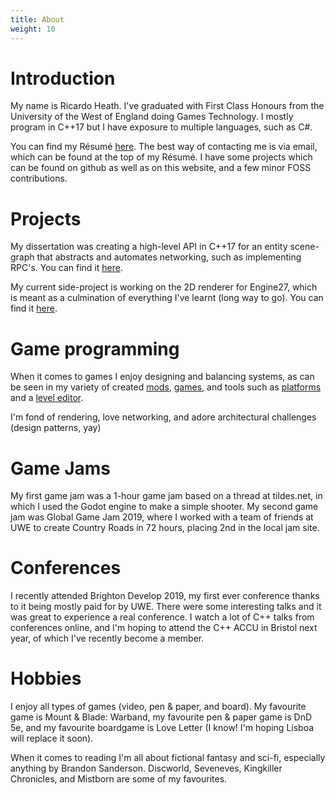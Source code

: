```yaml
---
title: About
weight: 10
---
```


# Introduction
My name is Ricardo Heath. I've graduated with First Class Honours from the University of the West of England doing Games Technology. I mostly program in C++17 but I have exposure to multiple languages, such as C#.

You can find my Résumé [here](
https://drive.google.com/open?id=1ivFccs5jylJk1owtL1JpQ6qnXj-RWwnh). The best way of contacting me is via email, which can be found at the top of my Résumé. I have some projects which can be found on github as well as on this website, and a few minor FOSS contributions.

# Projects

My dissertation was creating a high-level API in C++17 for an entity scene-graph that abstracts and automates networking, such as implementing RPC's. You can find it [here](../projects/enkinet/).

My current side-project is working on the 2D renderer for Engine27, which is meant as a culmination of everything I've learnt (long way to go). You can find it [here](../projects/engine27/).

# Game programming
When it comes to games I enjoy designing and balancing systems, as can be seen in my variety of created [mods](../mods/), [games](../games/), and tools such as [platforms](../projects/platform-system/) and a [level editor](../projects/level-editor/).

I'm fond of rendering, love networking, and adore architectural challenges (design patterns, yay)

# Game Jams

My first game jam was a 1-hour game jam based on a thread at tildes.net, in which I used the Godot engine to make a simple shooter. My second game jam was Global Game Jam 2019, where I worked with a team of friends at UWE to create Country Roads in 72 hours, placing 2nd in the local jam site.

# Conferences

I recently attended Brighton Develop 2019, my first ever conference thanks to it being mostly paid for by UWE. There were some interesting talks and it was great to experience a real conference.
I watch a lot of C++ talks from conferences online, and I'm hoping to attend the C++ ACCU in Bristol next year, of which I've recently become a member.

# Hobbies
I enjoy all types of games (video, pen & paper, and board). My favourite game is Mount & Blade: Warband, my favourite pen & paper game is DnD 5e, and my favourite boardgame is Love Letter (I know! I'm hoping Lisboa will replace it soon).

When it comes to reading I'm all about fictional fantasy and sci-fi, especially anything by Brandon Sanderson. Discworld, Seveneves, Kingkiller Chronicles, and Mistborn are some of my favourites.
